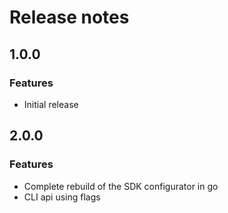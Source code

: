 # Release notes

## 1.0.0

### Features

* Initial release

## 2.0.0

### Features

* Complete rebuild of the SDK configurator in go
* CLI api using flags
